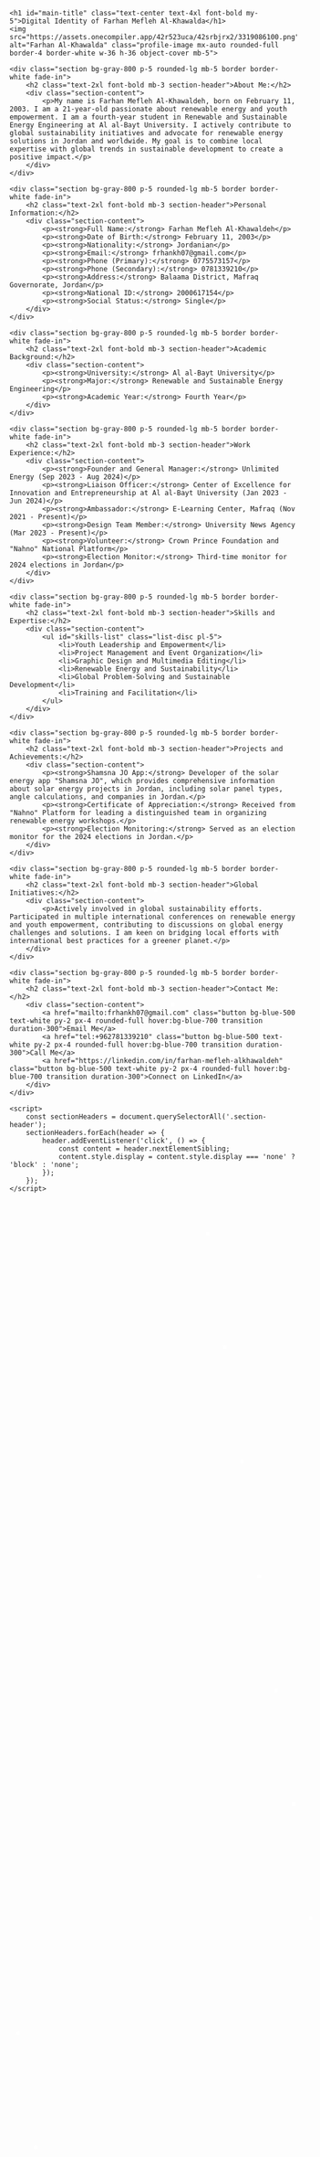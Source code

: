 
<head>
    <meta charset="UTF-8">
    <meta name="viewport" content="width=device-width, initial-scale=1.0">
    <meta http-equiv="X-UA-Compatible" content="IE=edge">
    <meta name="description" content="Digital Identity of Farhan Mefleh Al-Khawalda">
    <meta name="keywords" content="Farhan Mefleh Al-Khawalda, Renewable Energy, Jordan, Youth Empowerment">
    <meta name="author" content="Farhan Mefleh Al-Khawalda">
    <title>Digital Identity of Farhan Mefleh Al-Khawalda</title>
    <script src="https://cdn.tailwindcss.com"></script>
    <link rel="stylesheet" href="https://cdnjs.cloudflare.com/ajax/libs/font-awesome/5.15.3/css/all.min.css"></link>
    <style>
        @import url('https://fonts.googleapis.com/css2?family=Roboto:wght@400;700&display=swap');
        body {
            font-family: 'Roboto', sans-serif;
            position: relative;
            overflow: hidden;
        }
        .fade-in {
            animation: fadeIn 2s ease-in-out;
        }
        .pulse {
            animation: pulse 2s infinite;
        }
        @keyframes fadeIn {
            from {
                opacity: 0;
            }
            to {
                opacity: 1;
            }
        }
        @keyframes pulse {
            0% {
                transform: scale(1);
                box-shadow: 0 0 0 0 rgba(0, 140, 202, 0.7);
            }
            70% {
                transform: scale(1.1);
                box-shadow: 0 0 10px 10px rgba(0, 140, 202, 0);
            }
            100% {
                transform: scale(1);
                box-shadow: 0 0 0 0 rgba(0, 140, 202, 0);
            }
        }
        .background-dots {
            position: absolute;
            top: 0;
            left: 0;
            width: 100%;
            height: 100%;
            overflow: hidden;
            z-index: -1;
        }
        .dot {
            position: absolute;
            width: 8px;
            height: 8px;
            background-color: rgba(255, 255, 255, 0.5);
            border-radius: 50%;
            animation: move 10s linear infinite;
        }
        @keyframes move {
            0% {
                transform: translateY(0) translateX(0) rotate(0deg);
            }
            100% {
                transform: translateY(100vh) translateX(100vw) rotate(360deg);
            }
        }
        .section-content {
            display: none;
        }
        .section-header {
            cursor: pointer;
        }
    </style>
</head>
<body class="bg-black text-white p-5">
    <div class="background-dots">
        <div class="dot" style="top: 10%; left: 20%; animation-duration: 12s;"></div>
        <div class="dot" style="top: 30%; left: 40%; animation-duration: 15s;"></div>
        <div class="dot" style="top: 50%; left: 60%; animation-duration: 18s;"></div>
        <div class="dot" style="top: 70%; left: 80%; animation-duration: 20s;"></div>
        <div class="dot" style="top: 90%; left: 10%; animation-duration: 22s;"></div>
        <div class="dot" style="top: 20%; left: 30%; animation-duration: 25s;"></div>
        <div class="dot" style="top: 40%; left: 50%; animation-duration: 28s;"></div>
        <div class="dot" style="top: 60%; left: 70%; animation-duration: 30s;"></div>
        <div class="dot" style="top: 80%; left: 90%; animation-duration: 32s;"></div>
        <div class="dot" style="top: 10%; left: 50%; animation-duration: 35s;"></div>
        <div class="dot" style="top: 15%; left: 25%; animation-duration: 12s;"></div>
        <div class="dot" style="top: 35%; left: 45%; animation-duration: 15s;"></div>
        <div class="dot" style="top: 55%; left: 65%; animation-duration: 18s;"></div>
        <div class="dot" style="top: 75%; left: 85%; animation-duration: 20s;"></div>
        <div class="dot" style="top: 95%; left: 15%; animation-duration: 22s;"></div>
        <div class="dot" style="top: 25%; left: 35%; animation-duration: 25s;"></div>
        <div class="dot" style="top: 45%; left: 55%; animation-duration: 28s;"></div>
        <div class="dot" style="top: 65%; left: 75%; animation-duration: 30s;"></div>
        <div class="dot" style="top: 85%; left: 95%; animation-duration: 32s;"></div>
        <div class="dot" style="top: 2%; left: 42%; animation-duration: 35s;"></div>
        <div class="dot" style="top: 10%; left: 20%; animation-duration: 12s;"></div>
        <div class="dot" style="top: 30%; left: 40%; animation-duration: 15s;"></div>
        <div class="dot" style="top: 50%; left: 60%; animation-duration: 18s;"></div>
        <div class="dot" style="top: 70%; left: 80%; animation-duration: 20s;"></div>
        <div class="dot" style="top: 90%; left: 10%; animation-duration: 22s;"></div>
        <div class="dot" style="top: 20%; left: 30%; animation-duration: 25s;"></div>
        <div class="dot" style="top: 40%; left: 50%; animation-duration: 28s;"></div>
        <div class="dot" style="top: 60%; left: 70%; animation-duration: 30s;"></div>
        <div class="dot" style="top: 80%; left: 90%; animation-duration: 32s;"></div>
        <div class="dot" style="top: 10%; left: 50%; animation-duration: 35s;"></div>
        <div class="dot" style="top: 15%; left: 25%; animation-duration: 12s;"></div>
        <div class="dot" style="top: 35%; left: 45%; animation-duration: 15s;"></div>
        <div class="dot" style="top: 55%; left: 65%; animation-duration: 18s;"></div>
        <div class="dot" style="top: 75%; left: 85%; animation-duration: 20s;"></div>
        <div class="dot" style="top: 95%; left: 15%; animation-duration: 22s;"></div>
        <div class="dot" style="top: 25%; left: 35%; animation-duration: 25s;"></div>
        <div class="dot" style="top: 45%; left: 55%; animation-duration: 28s;"></div>
        <div class="dot" style="top: 65%; left: 75%; animation-duration: 30s;"></div>
        <div class="dot" style="top: 85%; left: 95%; animation-duration: 32s;"></div>
        <div class="dot" style="top: 2%; left: 42%; animation-duration: 35s;"></div>
        <div class="dot" style="top: 10%; left: 20%; animation-duration: 12s;"></div>
        <div class="dot" style="top: 30%; left: 40%; animation-duration: 15s;"></div>
        <div class="dot" style="top: 50%; left: 60%; animation-duration: 18s;"></div>
        <div class="dot" style="top: 70%; left: 80%; animation-duration: 20s;"></div>
        <div class="dot" style="top: 90%; left: 10%; animation-duration: 22s;"></div>
        <div class="dot" style="top: 20%; left: 30%; animation-duration: 25s;"></div>
        <div class="dot" style="top: 40%; left: 50%; animation-duration: 28s;"></div>
        <div class="dot" style="top: 60%; left: 70%; animation-duration: 30s;"></div>
        <div class="dot" style="top: 80%; left: 90%; animation-duration: 32s;"></div>
        <div class="dot" style="top: 10%; left: 50%; animation-duration: 35s;"></div>
        <div class="dot" style="top: 15%; left: 25%; animation-duration: 12s;"></div>
        <div class="dot" style="top: 35%; left: 45%; animation-duration: 15s;"></div>
        <div class="dot" style="top: 55%; left: 65%; animation-duration: 18s;"></div>
        <div class="dot" style="top: 75%; left: 85%; animation-duration: 20s;"></div>
        <div class="dot" style="top: 95%; left: 15%; animation-duration: 22s;"></div>
        <div class="dot" style="top: 25%; left: 35%; animation-duration: 25s;"></div>
        <div class="dot" style="top: 45%; left: 55%; animation-duration: 28s;"></div>
        <div class="dot" style="top: 65%; left: 75%; animation-duration: 30s;"></div>
        <div class="dot" style="top: 85%; left: 95%; animation-duration: 32s;"></div>
        <div class="dot" style="top: 2%; left: 42%; animation-duration: 35s;"></div>
        <div class="dot" style="top: 10%; left: 20%; animation-duration: 12s;"></div>
        <div class="dot" style="top: 30%; left: 40%; animation-duration: 15s;"></div>
        <div class="dot" style="top: 50%; left: 60%; animation-duration: 18s;"></div>
        <div class="dot" style="top: 70%; left: 80%; animation-duration: 20s;"></div>
        <div class="dot" style="top: 90%; left: 10%; animation-duration: 22s;"></div>
        <div class="dot" style="top: 20%; left: 30%; animation-duration: 25s;"></div>
        <div class="dot" style="top: 40%; left: 50%; animation-duration: 28s;"></div>
        <div class="dot" style="top: 60%; left: 70%; animation-duration: 30s;"></div>
        <div class="dot" style="top: 80%; left: 90%; animation-duration: 32s;"></div>
        <div class="dot" style="top: 10%; left: 50%; animation-duration: 35s;"></div>
        <div class="dot" style="top: 15%; left: 25%; animation-duration: 12s;"></div>
        <div class="dot" style="top: 35%; left: 45%; animation-duration: 15s;"></div>
        <div class="dot" style="top: 55%; left: 65%; animation-duration: 18s;"></div>
        <div class="dot" style="top: 75%; left: 85%; animation-duration: 20s;"></div>
        <div class="dot" style="top: 95%; left: 15%; animation-duration: 22s;"></div>
        <div class="dot" style="top: 25%; left: 35%; animation-duration: 25s;"></div>
        <div class="dot" style="top: 45%; left: 55%; animation-duration: 28s;"></div>
        <div class="dot" style="top: 65%; left: 75%; animation-duration: 30s;"></div>
        <div class="dot" style="top: 85%; left: 95%; animation-duration: 32s;"></div>
        <div class="dot" style="top: 2%; left: 42%; animation-duration: 35s;"></div>
    </div>
    
    <h1 id="main-title" class="text-center text-4xl font-bold my-5">Digital Identity of Farhan Mefleh Al-Khawalda</h1>
    <img src="https://assets.onecompiler.app/42r523uca/42srbjrx2/3319086100.png" alt="Farhan Al-Khawalda" class="profile-image mx-auto rounded-full border-4 border-white w-36 h-36 object-cover mb-5">

    <div class="section bg-gray-800 p-5 rounded-lg mb-5 border border-white fade-in">
        <h2 class="text-2xl font-bold mb-3 section-header">About Me:</h2>
        <div class="section-content">
            <p>My name is Farhan Mefleh Al-Khawaldeh, born on February 11, 2003. I am a 21-year-old passionate about renewable energy and youth empowerment. I am a fourth-year student in Renewable and Sustainable Energy Engineering at Al al-Bayt University. I actively contribute to global sustainability initiatives and advocate for renewable energy solutions in Jordan and worldwide. My goal is to combine local expertise with global trends in sustainable development to create a positive impact.</p>
        </div>
    </div>

    <div class="section bg-gray-800 p-5 rounded-lg mb-5 border border-white fade-in">
        <h2 class="text-2xl font-bold mb-3 section-header">Personal Information:</h2>
        <div class="section-content">
            <p><strong>Full Name:</strong> Farhan Mefleh Al-Khawaldeh</p>
            <p><strong>Date of Birth:</strong> February 11, 2003</p>
            <p><strong>Nationality:</strong> Jordanian</p>
            <p><strong>Email:</strong> frhankh07@gmail.com</p>
            <p><strong>Phone (Primary):</strong> 0775573157</p>
            <p><strong>Phone (Secondary):</strong> 0781339210</p>
            <p><strong>Address:</strong> Balaama District, Mafraq Governorate, Jordan</p>
            <p><strong>National ID:</strong> 2000617154</p>
            <p><strong>Social Status:</strong> Single</p>
        </div>
    </div>

    <div class="section bg-gray-800 p-5 rounded-lg mb-5 border border-white fade-in">
        <h2 class="text-2xl font-bold mb-3 section-header">Academic Background:</h2>
        <div class="section-content">
            <p><strong>University:</strong> Al al-Bayt University</p>
            <p><strong>Major:</strong> Renewable and Sustainable Energy Engineering</p>
            <p><strong>Academic Year:</strong> Fourth Year</p>
        </div>
    </div>

    <div class="section bg-gray-800 p-5 rounded-lg mb-5 border border-white fade-in">
        <h2 class="text-2xl font-bold mb-3 section-header">Work Experience:</h2>
        <div class="section-content">
            <p><strong>Founder and General Manager:</strong> Unlimited Energy (Sep 2023 - Aug 2024)</p>
            <p><strong>Liaison Officer:</strong> Center of Excellence for Innovation and Entrepreneurship at Al al-Bayt University (Jan 2023 - Jun 2024)</p>
            <p><strong>Ambassador:</strong> E-Learning Center, Mafraq (Nov 2021 - Present)</p>
            <p><strong>Design Team Member:</strong> University News Agency (Mar 2023 - Present)</p>
            <p><strong>Volunteer:</strong> Crown Prince Foundation and "Nahno" National Platform</p>
            <p><strong>Election Monitor:</strong> Third-time monitor for 2024 elections in Jordan</p>
        </div>
    </div>

    <div class="section bg-gray-800 p-5 rounded-lg mb-5 border border-white fade-in">
        <h2 class="text-2xl font-bold mb-3 section-header">Skills and Expertise:</h2>
        <div class="section-content">
            <ul id="skills-list" class="list-disc pl-5">
                <li>Youth Leadership and Empowerment</li>
                <li>Project Management and Event Organization</li>
                <li>Graphic Design and Multimedia Editing</li>
                <li>Renewable Energy and Sustainability</li>
                <li>Global Problem-Solving and Sustainable Development</li>
                <li>Training and Facilitation</li>
            </ul>
        </div>
    </div>

    <div class="section bg-gray-800 p-5 rounded-lg mb-5 border border-white fade-in">
        <h2 class="text-2xl font-bold mb-3 section-header">Projects and Achievements:</h2>
        <div class="section-content">
            <p><strong>Shamsna JO App:</strong> Developer of the solar energy app "Shamsna JO", which provides comprehensive information about solar energy projects in Jordan, including solar panel types, angle calculations, and companies in Jordan.</p>
            <p><strong>Certificate of Appreciation:</strong> Received from "Nahno" Platform for leading a distinguished team in organizing renewable energy workshops.</p>
            <p><strong>Election Monitoring:</strong> Served as an election monitor for the 2024 elections in Jordan.</p>
        </div>
    </div>

    <div class="section bg-gray-800 p-5 rounded-lg mb-5 border border-white fade-in">
        <h2 class="text-2xl font-bold mb-3 section-header">Global Initiatives:</h2>
        <div class="section-content">
            <p>Actively involved in global sustainability efforts. Participated in multiple international conferences on renewable energy and youth empowerment, contributing to discussions on global energy challenges and solutions. I am keen on bridging local efforts with international best practices for a greener planet.</p>
        </div>
    </div>

    <div class="section bg-gray-800 p-5 rounded-lg mb-5 border border-white fade-in">
        <h2 class="text-2xl font-bold mb-3 section-header">Contact Me:</h2>
        <div class="section-content">
            <a href="mailto:frhankh07@gmail.com" class="button bg-blue-500 text-white py-2 px-4 rounded-full hover:bg-blue-700 transition duration-300">Email Me</a>
            <a href="tel:+962781339210" class="button bg-blue-500 text-white py-2 px-4 rounded-full hover:bg-blue-700 transition duration-300">Call Me</a>
            <a href="https://linkedin.com/in/farhan-mefleh-alkhawaldeh" class="button bg-blue-500 text-white py-2 px-4 rounded-full hover:bg-blue-700 transition duration-300">Connect on LinkedIn</a>
        </div>
    </div>

    <script>
        const sectionHeaders = document.querySelectorAll('.section-header');
        sectionHeaders.forEach(header => {
            header.addEventListener('click', () => {
                const content = header.nextElementSibling;
                content.style.display = content.style.display === 'none' ? 'block' : 'none';
            });
        });
    </script>
</body>
</html>
